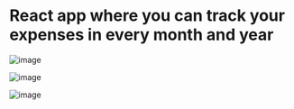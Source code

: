 # React app where you can track your expenses in every month and year

![image](https://user-images.githubusercontent.com/60651308/122229351-f1be0a80-ceb8-11eb-9b84-45c2eb87df04.png)

![image](https://user-images.githubusercontent.com/60651308/122229477-12866000-ceb9-11eb-8f6d-f40b49ff6071.png)

![image](https://user-images.githubusercontent.com/60651308/122229538-2205a900-ceb9-11eb-81ff-70b44309140b.png)


